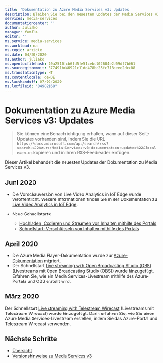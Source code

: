 ```yaml
---
title: 'Dokumentation zu Azure Media Services v3: Updates'
description: Bleiben Sie bei den neuesten Updates der Media Services v3-Dokumentation auf dem Laufenden.
services: media-services
documentationcenter: ''
author: Juliako
manager: femila
editor: ''
ms.service: media-services
ms.workload: na
ms.topic: article
ms.date: 04/20/2020
ms.author: juliako
ms.openlocfilehash: 40a2510fcb6fd5fe51cebc702604e2d09df7b061
ms.sourcegitcommit: 877491bd46921c11dd478bd25fc718ceee2dcc08
ms.translationtype: HT
ms.contentlocale: de-DE
ms.lasthandoff: 07/02/2020
ms.locfileid: "84982168"
---
```

# <a name="azure-media-services-v3-documentation-updates"></a>Dokumentation zu Azure Media Services v3: Updates

>Sie können eine Benachrichtigung erhalten, wann auf dieser Seite Updates vorhanden sind, indem Sie die URL `https://docs.microsoft.com/api/search/rss?search=%22Azure+Media+Services+v3+documentation+updates%22&locale=en-us` kopieren und in Ihren RSS-Feedreader einfügen.

Dieser Artikel behandelt die neuesten Updates der Dokumentation zu Media Services v3.

## <a name="june-2020"></a>Juni 2020

* Die Vorschauversion von Live Video Analytics in IoT Edge wurde veröffentlicht. Weitere Informationen finden Sie in der Dokumentation zu [Live Video Analytics in IoT Edge](https://docs.microsoft.com/azure/media-services/live-video-analytics-edge/).
* Neue Schnellstarts:

    * [Hochladen, Codieren und Streamen von Inhalten mithilfe des Portals](manage-assets-quickstart.md)
    * [Schnellstart: Verschlüsseln von Inhalten mithilfe des Portals](encrypt-content-quickstart.md)

## <a name="april-2020"></a>April 2020

* Die Azure Media Player-Dokumentation wurde zur [Azure-Dokumentation](../azure-media-player/azure-media-player-overview.md) migriert.
* Der Schnellstart [Live streaming with Open Broadcasting Studio (OBS)](live-events-obs-quickstart.md) (Livestreams mit Open Broadcasting Studio (OBS)) wurde hinzugefügt. Erfahren Sie, wie ein Media Services-Livestream mithilfe des Azure-Portals und OBS erstellt wird.

## <a name="march-2020"></a>März 2020

Der Schnellstart [Live streaming with Telestream Wirecast](live-events-wirecast-quickstart.md) (Livestreams mit Telestream Wirecast) wurde hinzugefügt. Darin erfahren Sie, wie Sie einen Azure Media Services-Livestream erstellen, indem Sie das Azure-Portal und Telestream Wirecast verwenden.

## <a name="next-steps"></a>Nächste Schritte

- [Übersicht](media-services-overview.md)
- [Versionshinweise zu Media Services v3](release-notes.md)
